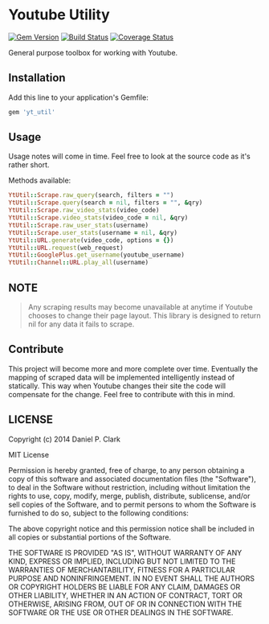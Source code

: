 # Youtube Utility
[![Gem Version](https://badge.fury.io/rb/yt_util.svg)](http://badge.fury.io/rb/yt_util)
[![Build Status](https://travis-ci.org/danielpclark/yt_util.svg)](https://travis-ci.org/danielpclark/yt_util)
[![Coverage Status](https://coveralls.io/repos/danielpclark/yt_util/badge.png)](https://coveralls.io/r/danielpclark/yt_util)

General purpose toolbox for working with Youtube.

## Installation

Add this line to your application's Gemfile:

```ruby
gem 'yt_util'
```

## Usage

Usage notes will come in time.  Feel free to look at the source code as it's rather short.

Methods available:
```ruby
YtUtil::Scrape.raw_query(search, filters = "")
YtUtil::Scrape.query(search = nil, filters = "", &qry)
YtUtil::Scrape.raw_video_stats(video_code)
YtUtil::Scrape.video_stats(video_code = nil, &qry)
YtUtil::Scrape.raw_user_stats(username)
YtUtil::Scrape.user_stats(username = nil, &qry)
YtUtil::URL.generate(video_code, options = {})
YtUtil::URL.request(web_request)
YtUtil::GooglePlus.get_username(youtube_username)
YtUtil::Channel::URL.play_all(username)
```

## NOTE
> Any scraping results may become unavailable at anytime if Youtube chooses to change their page layout.
This library is designed to return nil for any data it fails to scrape.

## Contribute

This project will become more and more complete over time.  Eventually the mapping of scraped data
will be implemented intelligently instead of statically.  This way when Youtube changes their site
the code will compensate for the change.  Feel free to contribute with this in mind.

## LICENSE

Copyright (c) 2014 Daniel P. Clark

MIT License

Permission is hereby granted, free of charge, to any person obtaining
a copy of this software and associated documentation files (the
"Software"), to deal in the Software without restriction, including
without limitation the rights to use, copy, modify, merge, publish,
distribute, sublicense, and/or sell copies of the Software, and to
permit persons to whom the Software is furnished to do so, subject to
the following conditions:

The above copyright notice and this permission notice shall be
included in all copies or substantial portions of the Software.

THE SOFTWARE IS PROVIDED "AS IS", WITHOUT WARRANTY OF ANY KIND,
EXPRESS OR IMPLIED, INCLUDING BUT NOT LIMITED TO THE WARRANTIES OF
MERCHANTABILITY, FITNESS FOR A PARTICULAR PURPOSE AND
NONINFRINGEMENT. IN NO EVENT SHALL THE AUTHORS OR COPYRIGHT HOLDERS BE
LIABLE FOR ANY CLAIM, DAMAGES OR OTHER LIABILITY, WHETHER IN AN ACTION
OF CONTRACT, TORT OR OTHERWISE, ARISING FROM, OUT OF OR IN CONNECTION
WITH THE SOFTWARE OR THE USE OR OTHER DEALINGS IN THE SOFTWARE.
